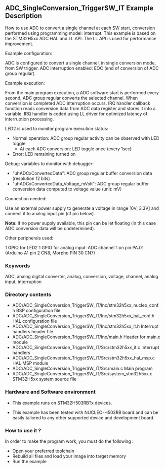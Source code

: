 ## <b>ADC_SingleConversion_TriggerSW_IT Example Description</b>

How to use ADC to convert a single channel at each SW start,
conversion performed using programming model: interrupt.
This example is based on the STM32H5xx ADC HAL and LL API.
The LL API is used for performance improvement.

Example configuration:

ADC is configured to convert a single channel, in single conversion mode,
from SW trigger.
ADC interruption enabled: EOC (end of conversion of ADC group regular).

Example execution:

From the main program execution, a ADC software start is performed
every second, ADC group regular converts the selected channel.
When conversion is completed ADC interruption occurs.
IRQ handler callback function reads conversion data from ADC data register
and stores it into a variable.
IRQ handler is coded using LL driver for optimized latency of interruption
processing.

LED2 is used to monitor program execution status:

- Normal operation: ADC group regular activity can be observed with LED toggle:
  - At each ADC conversion: LED toggle once (every 1sec)
- Error: LED remaining turned on

Debug: variables to monitor with debugger:

- "uhADCxConvertedData": ADC group regular buffer conversion data (resolution 12 bits)
- "uhADCxConvertedData_Voltage_mVolt": ADC group regular buffer conversion data computed to voltage value (unit: mV)

Connection needed:

Use an external power supply to generate a voltage in range [0V; 3.3V]
and connect it to analog input pin (cf pin below).

**Note**: If no power supply available, this pin can be let floating (in this case
          ADC conversion data will be undetermined).

Other peripherals used:

  1 GPIO for LED2
  1 GPIO for analog input: ADC channel 1 on pin PA.01 (Arduino A1 pin 2 CN8, Morpho PIN 30 CN7)

### <b>Keywords</b>

ADC, analog digital converter, analog, conversion, voltage, channel, analog input, interruption

### <b>Directory contents</b>

  - ADC/ADC_SingleConversion_TriggerSW_IT/Inc/stm32h5xx_nucleo_conf.h     BSP configuration file
  - ADC/ADC_SingleConversion_TriggerSW_IT/Inc/stm32h5xx_hal_conf.h    HAL configuration file
  - ADC/ADC_SingleConversion_TriggerSW_IT/Inc/stm32h5xx_it.h          Interrupt handlers header file
  - ADC/ADC_SingleConversion_TriggerSW_IT/Inc/main.h                  Header for main.c module
  - ADC/ADC_SingleConversion_TriggerSW_IT/Src/stm32h5xx_it.c          Interrupt handlers
  - ADC/ADC_SingleConversion_TriggerSW_IT/Src/stm32h5xx_hal_msp.c     HAL MSP module
  - ADC/ADC_SingleConversion_TriggerSW_IT/Src/main.c                  Main program
  - ADC/ADC_SingleConversion_TriggerSW_IT/Src/system_stm32h5xx.c      STM32H5xx system source file


### <b>Hardware and Software environment</b>

  - This example runs on STM32H503RBTx devices.

  - This example has been tested with NUCLEO-H503RB board and can be
    easily tailored to any other supported device and development board.

### <b>How to use it ?</b>

In order to make the program work, you must do the following :

 - Open your preferred toolchain
 - Rebuild all files and load your image into target memory
 - Run the example

